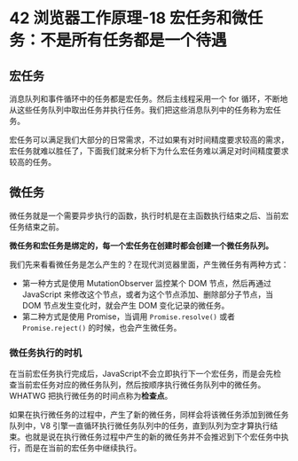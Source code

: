 # 42 浏览器工作原理-18 宏任务和微任务：不是所有任务都是一个待遇

## 宏任务

消息队列和事件循环中的任务都是宏任务。然后主线程采用一个 for 循环，不断地从这些任务队列中取出任务并执行任务。我们把这些消息队列中的任务称为宏任务。

宏任务可以满足我们大部分的日常需求，不过如果有对时间精度要求较高的需求，宏任务就难以胜任了，下面我们就来分析下为什么宏任务难以满足对时间精度要求较高的任务。

## 微任务

微任务就是一个需要异步执行的函数，执行时机是在主函数执行结束之后、当前宏任务结束之前。

**微任务和宏任务是绑定的，每一个宏任务在创建时都会创建一个微任务队列。**

我们先来看看微任务是怎么产生的？在现代浏览器里面，产生微任务有两种方式：

* 第一种方式是使用 MutationObserver 监控某个 DOM 节点，然后再通过 JavaScript 来修改这个节点，或者为这个节点添加、删除部分子节点，当 DOM 节点发生变化时，就会产生 DOM 变化记录的微任务。
* 第二种方式是使用 Promise，当调用 `Promise.resolve()` 或者 `Promise.reject()` 的时候，也会产生微任务。

### 微任务执行的时机

在当前宏任务执行完成后，JavaScript不会立即执行下一个宏任务，而是会先检查当前宏任务对应的微任务队列，然后按顺序执行微任务队列中的微任务。WHATWG 把执行微任务的时间点称为**检查点**。

如果在执行微任务的过程中，产生了新的微任务，同样会将该微任务添加到微任务队列中，V8 引擎一直循环执行微任务队列中的任务，直到队列为空才算执行结束。也就是说在执行微任务过程中产生的新的微任务并不会推迟到下个宏任务中执行，而是在当前的宏任务中继续执行。

